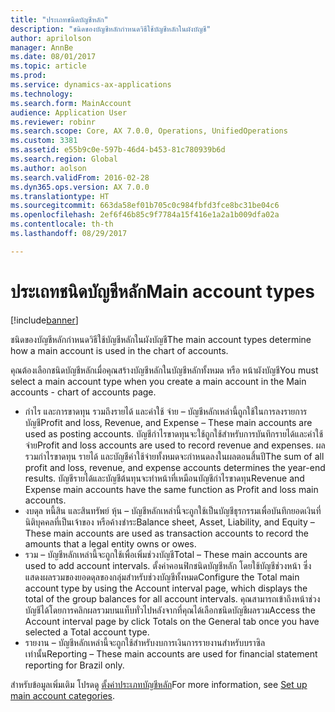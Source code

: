 ```yaml
---
title: "ประเถทชนิดบัญชีหลัก"
description: "ชนิดของบัญชีหลักกำหนดวิธีใช้บัญชีหลักในผังบัญชี"
author: aprilolson
manager: AnnBe
ms.date: 08/01/2017
ms.topic: article
ms.prod: 
ms.service: dynamics-ax-applications
ms.technology: 
ms.search.form: MainAccount
audience: Application User
ms.reviewer: robinr
ms.search.scope: Core, AX 7.0.0, Operations, UnifiedOperations
ms.custom: 3381
ms.assetid: e55b9c0e-597b-46d4-b453-81c780939b6d
ms.search.region: Global
ms.author: aolson
ms.search.validFrom: 2016-02-28
ms.dyn365.ops.version: AX 7.0.0
ms.translationtype: HT
ms.sourcegitcommit: 663da58ef01b705c0c984fbfd3fce8bc31be04c6
ms.openlocfilehash: 2ef6f46b85c9f7784a15f416e1a2a1b009dfa02a
ms.contentlocale: th-th
ms.lasthandoff: 08/29/2017

---
```


# <a name="main-account-types"></a><span data-ttu-id="8967e-103">ประเถทชนิดบัญชีหลัก</span><span class="sxs-lookup"><span data-stu-id="8967e-103">Main account types</span></span>

[!include[banner](../includes/banner.md)]


<span data-ttu-id="8967e-104">ชนิดของบัญชีหลักกำหนดวิธีใช้บัญชีหลักในผังบัญชี</span><span class="sxs-lookup"><span data-stu-id="8967e-104">The main account types determine how a main account is used in the chart of accounts.</span></span>

<span data-ttu-id="8967e-105">คุณต้องเลือกชนิดบัญชีหลักเมื่อคุณสร้างบัญชีหลักในบัญชีหลักทั้งหมด หรือ หน้าผังบัญชี</span><span class="sxs-lookup"><span data-stu-id="8967e-105">You must select a main account type when you create a main account in the Main accounts - chart of accounts page.</span></span>
-   <span data-ttu-id="8967e-106">กำไร และการขาดทุน รวมถึงรายได้ และค่าใช้ จ่าย – บัญชีหลักเหล่านี้ถูกใช้ในการลงรายการบัญชี</span><span class="sxs-lookup"><span data-stu-id="8967e-106">Profit and loss, Revenue, and Expense – These main accounts are used as posting accounts.</span></span> <span data-ttu-id="8967e-107">บัญชีกำไรขาดทุนจะใช้ถูกใช้สำหรับการบันทึกรายได้และค่าใช้จ่าย</span><span class="sxs-lookup"><span data-stu-id="8967e-107">Profit and loss accounts are used to record revenue and expenses.</span></span> <span data-ttu-id="8967e-108">ผลรวมกำไรขาดทุน รายได้ และบัญชีค่าใช้จ่ายทั้งหมดจะกำหนดลงในผลตอนสิ้นปี</span><span class="sxs-lookup"><span data-stu-id="8967e-108">The sum of all profit and loss, revenue, and expense accounts determines the year-end results.</span></span> <span data-ttu-id="8967e-109">บัญชีรายได้และบัญชีต้นทุนจะทำหน้าที่เหมือนบัญชีกำไรขาดทุน</span><span class="sxs-lookup"><span data-stu-id="8967e-109">Revenue and Expense main accounts have the same function as Profit and loss main accounts.</span></span>
-   <span data-ttu-id="8967e-110">งบดุล หนี้สิน และสินทรัพย์ หุ้น – บัญชีหลักเหล่านี้จะถูกใช้เป็นบัญชีธุรกรรมเพื่อบันทึกยอดเงินที่นิติบุคคลที่เป็นเจ้าของ หรือค้างชำระ</span><span class="sxs-lookup"><span data-stu-id="8967e-110">Balance sheet, Asset, Liability, and Equity – These main accounts are used as transaction accounts to record the amounts that a legal entity owns or owes.</span></span>
-   <span data-ttu-id="8967e-111">รวม – บัญชีหลักเหล่านี้จะถูกใช้เพื่อเพิ่มช่วงบัญชี</span><span class="sxs-lookup"><span data-stu-id="8967e-111">Total – These main accounts are used to add account intervals.</span></span> <span data-ttu-id="8967e-112">ตั้งค่าคอนฟิกชนิดบัญชีหลัก โดยใช้บัญชีช่วงหน้า ซึ่งแสดงผลรวมของยอดดุลของกลุ่มสำหรับช่วงบัญชีทั้งหมด</span><span class="sxs-lookup"><span data-stu-id="8967e-112">Configure the Total main account type by using the Account interval page, which displays the total of the group balances for all account intervals.</span></span> <span data-ttu-id="8967e-113">คุณสามารถเข้าถึงหน้าช่วงบัญชีได้โดยการคลิกผลรวมบนแท็บทั่วไปหลังจากที่คุณได้เลือกชนิดบัญชีผลรวม</span><span class="sxs-lookup"><span data-stu-id="8967e-113">Access the Account interval page by click Totals on the General tab once you have selected a Total account type.</span></span>
-   <span data-ttu-id="8967e-114">รายงาน – บัญชีหลักเหล่านี้จะถูกใช้สำหรับงบการเงินการรายงานสำหรับบราซิลเท่านั้น</span><span class="sxs-lookup"><span data-stu-id="8967e-114">Reporting – These main accounts are used for financial statement reporting for Brazil only.</span></span>

<span data-ttu-id="8967e-115">สำหรับข้อมูลเพิ่มเติม โปรดดู [ตั้งค่าประเภทบัญชีหลัก](tasks/set-up-main-account-categories.md)</span><span class="sxs-lookup"><span data-stu-id="8967e-115">For more information, see [Set up main account categories](tasks/set-up-main-account-categories.md).</span></span>





